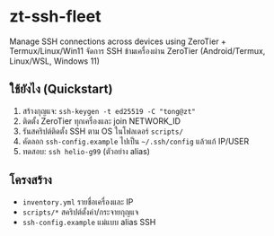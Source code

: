 # zt-ssh-fleet
Manage SSH connections across devices using ZeroTier + Termux/Linux/Win11
จัดการ SSH ข้ามเครื่องผ่าน ZeroTier (Android/Termux, Linux/WSL, Windows 11)

## ใช้ยังไง (Quickstart)
1) สร้างกุญแจ: `ssh-keygen -t ed25519 -C "tong@zt"`
2) ติดตั้ง ZeroTier ทุกเครื่องและ join NETWORK_ID
3) รันสคริปต์ติดตั้ง SSH ตาม OS ในโฟลเดอร์ `scripts/`
4) คัดลอก `ssh-config.example` ไปเป็น `~/.ssh/config` แล้วแก้ IP/USER
5) ทดสอบ: `ssh helio-g99` (ตัวอย่าง alias)

## โครงสร้าง
- `inventory.yml` รายชื่อเครื่องและ IP
- `scripts/*` สคริปต์ตั้งค่า/กระจายกุญแจ
- `ssh-config.example` แม่แบบ alias SSH

